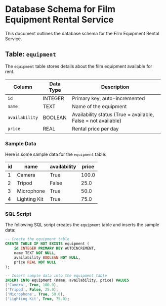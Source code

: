 # Database Schema for Film Equipment Rental Service

This document outlines the database schema for the Film Equipment Rental Service.

## Table: `equipment`

The `equipment` table stores details about the film equipment available for rent.

| Column      | Data Type | Description                           |
|-------------|------------|---------------------------------------|
| `id`        | INTEGER    | Primary key, auto-incremented         |
| `name`      | TEXT       | Name of the equipment                 |
| `availability` | BOOLEAN  | Availability status (True = available, False = not available) |
| `price`     | REAL       | Rental price per day                  |

### Sample Data

Here is some sample data for the `equipment` table:

| id | name         | availability | price |
|----|--------------|--------------|-------|
| 1  | Camera       | True         | 100.0 |
| 2  | Tripod       | False        | 25.0  |
| 3  | Microphone   | True         | 50.0  |
| 4  | Lighting Kit | True         | 75.0  |

### SQL Script

The following SQL script creates the `equipment` table and inserts the sample data:

```sql
-- Create the equipment table
CREATE TABLE IF NOT EXISTS equipment (
    id INTEGER PRIMARY KEY AUTOINCREMENT,
    name TEXT NOT NULL,
    availability BOOLEAN NOT NULL,
    price REAL NOT NULL
);

-- Insert sample data into the equipment table
INSERT INTO equipment (name, availability, price) VALUES
('Camera', True, 100.0),
('Tripod', False, 25.0),
('Microphone', True, 50.0),
('Lighting Kit', True, 75.0);
